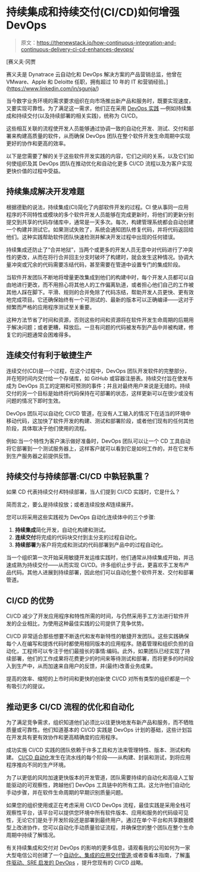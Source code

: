 # 持续集成和持续交付(CI/CD)如何增强 DevOps

> 原文：<https://thenewstack.io/how-continuous-integration-and-continuous-delivery-ci-cd-enhances-devops/>

[](https://www.linkedin.com/in/sgunja/)

 [赛义夫·冈贾

赛义夫是 Dynatrace 云自动化和 DevOps 解决方案的产品营销总监，他曾在 VMware、Apple 和 Deloitte 任职，拥有超过 10 年的 IT 和营销经验。](https://www.linkedin.com/in/sgunja/) [](https://www.linkedin.com/in/sgunja/)

当今数字业务环境的需求要求组织在向市场推出新产品和服务时，既要实现速度，又要实现可靠性。为了满足这一需求，他们正在采用 [DevOps 实践](https://thenewstack.io/5-cloud-automation-tips-for-developers-and-devops/) —例如持续集成和持续交付(以及持续部署的相关实践)，统称为 CI/CD。

这些相互关联的流程使开发人员能够通过协调一致的自动化开发、测试、交付和部署来构建高质量的软件，从而确保 DevOps 团队在整个软件开发生命周期中实现更好的协作和更高的效率。

以下是您需要了解的关于这些软件开发实践的内容，它们之间的关系，以及它们如何使组织及其 DevOps 团队在推动优化和自动化更多 CI/CD 流程以及为客户实现更快价值的过程中受益。

## **持续集成解决开发难题**

根据德勤的说法，持续集成(CI)简化了内部软件开发的过程。CI 使从事同一应用程序的不同特性或模块的多个软件开发人员能够在完成更新时，将他们的更新分别提交到共享的代码存储库中，通常是一天多次。每次，构建管理系统都会自动创建一个构建并测试它。如果测试失败了，系统会通知团队修复代码，并将代码返回给他们。这种实践帮助软件团队快速检测并解决开发过程中出现的任何错误。

持续集成还防止了“合并地狱”，当两个或更多的开发人员无意中对代码进行了冲突性的更改，从而在将行合并回主分支时破坏了构建时，就会发生这种情况。协调大量冲突或冗余的代码需要冻结代码，甚至需要在管道中设置专门的集成阶段。

当软件开发团队不断地将增量更改集成到他们的构建中时，每个开发人员都可以自由地进行更改，而不用担心将其他人的工作偏离轨道，或者担心他们自己的工作被其他人踩在脚下。平滑、规则的合并免除了代码冻结，帮助开发人员更快、更有效地完成项目。它还确保始终有一个可测试的、最新的版本可以正确编译——这对于频繁而严格的应用程序测试至关重要。

这种方法节省了时间和资源，否则这些时间和资源将在软件开发生命周期的后期用于解决问题；或者更糟，释放后。一旦有问题的代码被发布到产品中并被构建，修复它的问题通常会困难得多。

## **连续交付有利于敏捷生产**

连续交付(CD)是一个过程，在这个过程中，DevOps 团队开发软件的完整部分，并在短时间内交付给一个存储库，如 GitHub 或容器注册表。持续交付旨在使发布成为 DevOps 员工的定期和可预测的事件；并且对最终用户来说是无缝的。持续交付的另一个目标是始终将代码保持在可部署的状态，这样更新可以在很少或没有问题的情况下即时生效。

DevOps 团队可以自动化 CI/CD 管道，在没有人工输入的情况下在适当的环境中移动代码，这加快了软件开发的构建、测试和部署阶段，或者他们现有的任何其他阶段，具体取决于他们使用的流程。

例如:当一个特性为客户演示做好准备时，DevOps 团队可以让一个 CD 工具自动将它部署到一个测试服务器上，这样客户就可以看到它是如何工作的，并在它发布到生产服务器之前提供反馈。

## **持续交付与持续部署:CI/CD 中孰轻孰重？**

如果 CD 代表持续交付*和*持续部署，当人们提到 CI/CD 实践时，它是什么？

简而言之，要么是持续投放；或者连续投放*和*连续展开。

您可以将采用这些实践视为 DevOps 自动化连续体中的三个步骤:

1.  **持续集成**简化开发，自动化构建和测试。
2.  **连续交付**将完成的代码块交付到主分支的过程自动化。
3.  **持续部署**为客户将完成和测试的代码部署到产品中的过程自动化。

当一个组织第一次开始采用敏捷开发运维实践时，他们通常从持续集成开始，并迅速成熟为持续交付——从而实现 CI/CD。许多组织止步于此，更喜欢手工发布产品代码。其他人进展到持续部署，因此他们可以自动化整个软件开发、交付和部署管道。

## **CI/CD 的优势**

CI/CD 减少了开发应用程序和特性所需的时间，与仍然采用手工方法进行软件开发的企业相比，为使用这种最佳实践的公司提供了竞争优势。

CI/CD 非常适合那些想要不断迭代和发布新特性的敏捷开发团队。这些实践确保每个人在编写和提炼代码时都使用相同版本的应用程序。随着管理和组织负担的自动化，工程师可以专注于他们最擅长的事情:编码。此外，如果团队已经实现了持续部署，他们的工作成果将花费更少的时间来等待测试和部署，而将更多的时间投入到生产中，从而加速来自用户的反馈，并(最终)改善业务成果。

提高的效率、缩短的上市时间和更快的创新使 CI/CD 对所有类型的组织都是一个有吸引力的提议。

## **推动更多 CI/CD 流程的优化和自动化**

为了满足竞争需求，组织知道他们必须比以往更快地发布新产品和服务，而不牺牲质量或可靠性。他们知道基本的 CI/CD 实践是 DevOps 计划的基础，这些计划旨在开发具有更有效协作和更高精确度的应用程序。

成功实施 CI/CD 实践的团队依赖于许多工具和方法来管理特性、版本、测试和构建。 [CI/CD 自动化](https://thenewstack.io/3-ways-to-use-automation-in-ci-cd-pipelines/)发生在流水线的每个阶段——从构建、封装和测试，到将应用程序推向不同的生产环境。

为了以更低的风险加速更快版本的开发管道，团队需要持续的自动化和高级人工智能驱动的可观察性，跨越他们 DevOps 工具链中的所有工具。这允许他们自动化手动步骤，并在软件生命周期的早期识别质量问题。

如果您的组织使用或正在考虑采用 CI/CD DevOps 流程，最佳实践是采用全栈可观察性平台，该平台可以提供您环境中所有软件版本、应用和服务的代码级可见性，无论它们是处于开发阶段还是部署到最终用户。通过在单个平台和共享数据模型上改进协作，您可以自动化手动质量验证流程，并确保您的整个团队在整个生命周期中持续了解情况。

有关持续集成和交付对 DevOps 的影响的更多信息，请观看我的公司如何为一家大型电信公司创建了一个[自动化、集成的应用交付管道](https://info.dynatrace.com/apm_wc_devops_journey_series_verizon_na_registration.html);或者查看本指南，了解[事件驱动、SRE 启发的 DevOps](https://www.dynatrace.com/news/blog/a-guide-to-event-driven-sre-inspired-devops/) ，提升您现有的 CI/CD 战略。

<svg xmlns:xlink="http://www.w3.org/1999/xlink" viewBox="0 0 68 31" version="1.1"><title>Group</title> <desc>Created with Sketch.</desc></svg>
